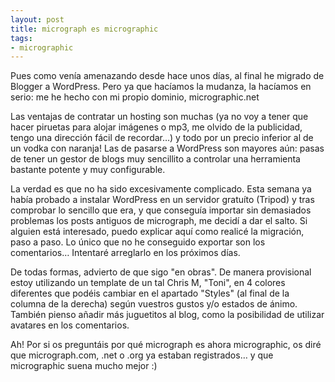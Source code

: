 ```yaml
---
layout: post
title: micrograph es micrographic
tags:
- micrographic
---
```

Pues como venía amenazando desde hace unos días, al final he migrado de Blogger a WordPress. Pero ya que hacíamos la mudanza, la hacíamos en serio: me he hecho con mi propio dominio, micrographic.net

Las ventajas de contratar un hosting son muchas (ya no voy a tener que hacer piruetas para alojar imágenes o mp3, me olvido de la publicidad, tengo una dirección fácil de recordar…) y todo por un precio inferior al de un vodka con naranja! Las de pasarse a WordPress son mayores aún: pasas de tener un gestor de blogs muy sencillito a controlar una herramienta bastante potente y muy configurable.

La verdad es que no ha sido excesivamente complicado. Esta semana ya había probado a instalar WordPress en un servidor gratuíto (Tripod) y tras comprobar lo sencillo que era, y que conseguía importar sin demasiados problemas los posts antiguos de micrograph, me decidí a dar el salto. Si alguien está interesado, puedo explicar aquí como realicé la migración, paso a paso. Lo único que no he conseguido exportar son los comentarios… Intentaré arreglarlo en los próximos días.

De todas formas, advierto de que sigo "en obras". De manera provisional estoy utilizando un template de un tal Chris M, "Toni", en 4 colores diferentes que podéis cambiar en el apartado "Styles" (al final de la columna de la derecha) según vuestros gustos y/o estados de ánimo. También pienso añadir más juguetitos al blog, como la posibilidad de utilizar avatares en los comentarios.

Ah! Por si os preguntáis por qué micrograph es ahora micrographic, os diré que micrograph.com, .net o .org ya estaban registrados… y que micrographic suena mucho mejor :)
